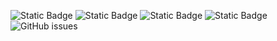 ![Static Badge](https://img.shields.io/badge/blacklists-60-000000) ![Static Badge](https://img.shields.io/badge/blacklisted-3015600-cc0000) ![Static Badge](https://img.shields.io/badge/whitelisted-2242-00CC00) ![Static Badge](https://img.shields.io/badge/streaming_blacklist-28106-000000) ![GitHub issues](https://img.shields.io/github/issues/fabriziosalmi/blacklists)
